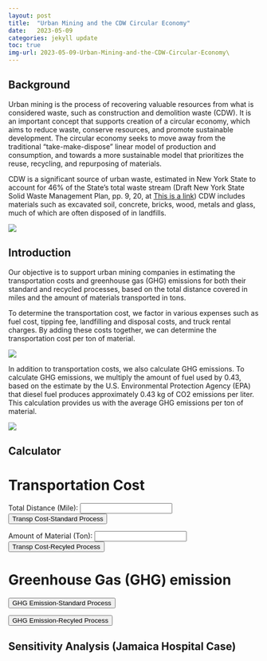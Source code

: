```yaml
---
layout: post
title:  "Urban Mining and the CDW Circular Economy"
date:   2023-05-09
categories: jekyll update
toc: true
img-url: 2023-05-09-Urban-Mining-and-the-CDW-Circular-Economy\
---
```


## Background

Urban mining is the process of recovering valuable resources from what is considered
waste, such as construction and demolition waste (CDW). It is an important concept that
supports creation of a circular economy, which aims to reduce waste, conserve
resources, and promote sustainable development. The circular economy seeks to move
away from the traditional “take-make-dispose” linear model of production and
consumption, and towards a more sustainable model that prioritizes the reuse,
recycling, and repurposing of materials.

CDW is a significant source of urban waste, estimated in New York State to account for
46% of the State’s total waste stream (Draft New York State Solid Waste Management
Plan, pp. 9, 20, at <a href="https://www.dec.ny.gov/docs/materials_minerals_pdf/draftsswmp.pdf">This is a link</a>)
CDW includes materials such as excavated soil, concrete, bricks, wood, metals and
glass, much of which are often disposed of in landfills.

<div class="blog-only-image" style="margin-bottom: 20px;">
    <img src="{{ site.blog-img-url }}{{ page.img-url }}Constructions.png">
</div>


## Introduction


Our objective is to support urban mining companies in estimating the transportation costs and greenhouse gas (GHG) emissions for both their standard and recycled processes, based on the total distance covered in miles and the amount of materials transported in tons.

To determine the transportation cost, we factor in various expenses such as fuel cost, tipping fee, landfilling and disposal costs, and truck rental charges. By adding these costs together, we can determine the transportation cost per ton of material.

<div class="blog-only-image">
    <img src="{{ site.blog-img-url }}{{ page.img-url }}Truck.png">
</div>

In addition to transportation costs, we also calculate GHG emissions. To calculate GHG emissions, we multiply the amount of fuel used by 0.43, based on the estimate by the U.S. Environmental Protection Agency (EPA) that diesel fuel produces approximately 0.43 kg of CO2 emissions per liter. This calculation provides us with the average GHG emissions per ton of material.

<div class="blog-only-image" style="margin-bottom: 20px;">
    <img src="{{ site.blog-img-url }}{{ page.img-url }}GHG.png">
</div>

## Calculator

# Transportation Cost

<label for="input-box-dis">Total Distance (Mile):</label>
<input type="text" id="input-box-dis" name="number">
<button onclick="calculate_transp_cost()">Transp Cost-Standard Process</button> 
<p id="result_total_cost_standard"></p>

<label for="input-box-amt">Amount of Material (Ton):</label>
<input type="text" id="input-box-amt" name="number">
<button onclick="calculate_transp_cost()">Transp Cost-Recyled Process</button>
<p id="result_total_cost_recycled"></p>

<script>
  function calculate_transp_cost() {
    // Get a reference to the input box
    const inputBox1 = document.getElementById("input-box-dis");
    const inputBox2 = document.getElementById("input-box-amt");

    // Retrieve the value of the input box
    const dis = inputBox1.value;
    const amt = inputBox2.value;

    // Process the input using a formula
    const total_transp_cost_standard = dis/4*3.4*Math.ceil(amt/22,0)+amt*12+amt*44+Math.ceil(amt/22,0)*(dis/30)*100;
    // const avg_transp_cost_standard = total_transp_cost_standard/amt;
    const total_transp_cost_recycled = dis/3.5*3.4*Math.ceil(amt/40,0)+amt*10+Math.ceil(amt/40,0)*dis/25*100;
    // const avg_total_transp_cost_recycled = total_transp_cost_recycled/amt

    // Output the result to the user

    const result_total_cost_standard = document.getElementById("result_total_cost_standard");
    result_total_cost_standard.textContent = `The total transportation cost in standard process is $${total_transp_cost_standard}.`;
    
    const result_total_cost_recycled = document.getElementById("result_total_cost_recycled");
    result_total_cost_recycled.textContent = `The total transportation cost in recycled process is $${total_transp_cost_recycled}.`;
  }

</script>

# Greenhouse Gas (GHG) emission

<button onclick="calculate_emission()">GHG Emission-Standard Process</button> 
<p id="result_emission_standard"></p>

<button onclick="calculate_emission()">GHG Emission-Recyled Process</button>
<p id="result_emission_recycled"></p>

<script>
  function calculate_emission() {
    // Get a reference to the input box
    const inputBox1 = document.getElementById("input-box-dis");
    const inputBox2 = document.getElementById("input-box-amt");

    // Retrieve the value of the input box
    const dis = inputBox1.value;
    const amt = inputBox2.value;

    // Process the input using a formula
    const total_emission_standard = Math.ceil(amt/22,0)*dis/4*1.62772;
    // const avg_transp_cost_standard = total_transp_cost_standard/amt;
    const total_emission_recycled = Math.ceil(amt/40,0)*dis/3.5*1.62772;
    // const avg_total_transp_cost_recycled = total_transp_cost_recycled/amt

    // Output the result to the user

    const result_emission_standard = document.getElementById("result_emission_standard");
    result_emission_standard.textContent = `The total GHG emission in standard process is ${total_emission_standard} Kg.`;
    
    const result_emission_recycled = document.getElementById("result_emission_recycled");
    result_emission_recycled.textContent = `The total GHG emission in recycled process is ${total_emission_recycled} Kg.`;
  }

</script>

## Sensitivity Analysis (Jamaica Hospital Case)
